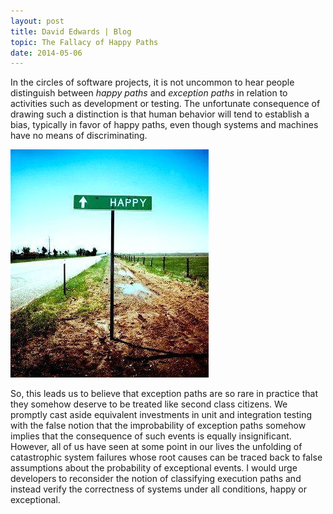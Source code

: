```yaml
---
layout: post
title: David Edwards | Blog
topic: The Fallacy of Happy Paths
date: 2014-05-06
---
```

In the circles of software projects, it is not uncommon to hear people distinguish between _happy paths_ and _exception paths_
in relation to activities such as development or testing. The unfortunate consequence of drawing such a distinction is that
human behavior will tend to establish a bias, typically in favor of happy paths, even though systems and machines have no means
of discriminating.

![Happy Path](/images/happy-path.png "Happy Path")

So, this leads us to believe that exception paths are so rare in practice that they somehow deserve to be treated like second
class citizens. We promptly cast aside equivalent investments in unit and integration testing with the false notion that the
improbability of exception paths somehow implies that the consequence of such events is equally insignificant. However, all of
us have seen at some point in our lives the unfolding of catastrophic system failures whose root causes can be traced back to
false assumptions about the probability of exceptional events. I would urge developers to reconsider the notion of classifying
execution paths and instead verify the correctness of systems under all conditions, happy or exceptional.
